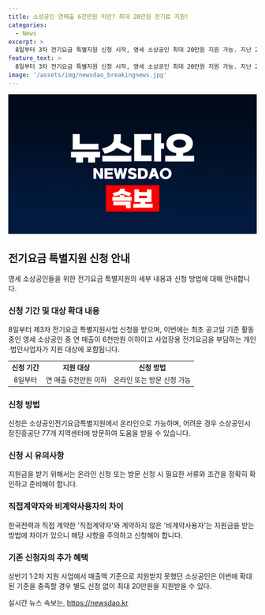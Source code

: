 ```yaml
---
title: 소상공인 연매출 6천만원 미만? 최대 20만원 전기료 지원!
categories:
  - News
excerpt: >
  8일부터 3차 전기요금 특별지원 신청 시작, 영세 소상공인 최대 20만원 지원 가능. 지난 21일부터 소상공인전기요금특별지원.kr에서 영세 소상공인들은 정부가 마련한 최대 20만원 전기요금 특별지원을 신청할 수 있다. 지원 대상은 연 매출 6천만원 이하, 사업장용 전기요금을 부담하는 개인·법인사업자로 확대됐으며, 직접계약자와 비계약사용자의 절차도 간편해졌다. 온라인 또는 시장진흥공단을 통한 신청 가능.
feature_text: >
  8일부터 3차 전기요금 특별지원 신청 시작, 영세 소상공인 최대 20만원 지원 가능. 지난 21일부터 소상공인전기요금특별지원.kr에서 영세 소상공인들은 정부가 마련한 최대 20만원 전기요금 특별지원을 신청할 수 있다. 지원 대상은 연 매출 6천만원 이하, 사업장용 전기요금을 부담하는 개인·법인사업자로 확대됐으며, 직접계약자와 비계약사용자의 절차도 간편해졌다. 온라인 또는 시장진흥공단을 통한 신청 가능.
image: '/assets/img/newsdao_breakingnews.jpg'
---
```


<p><img src="/assets/img/newsdao_breakingnews.jpg" alt="ranknews 속보" /></p>

<h2 data-ke-size="size26">전기요금 특별지원 신청 안내</h2>

<p data-ke-size="size16">영세 소상공인들을 위한 전기요금 특별지원의 세부 내용과 신청 방법에 대해 안내합니다.</p>

<h3><b>신청 기간 및 대상 확대 내용</b></h3>

<p data-ke-size="size16">8일부터 제3차 전기요금 특별지원사업 신청을 받으며, 이번에는 최초 공고일 기준 활동 중인 영세 소상공인 중 연 매출이 6천만원 이하이고 사업장용 전기요금을 부담하는 개인·법인사업자가 지원 대상에 포함됩니다.</p>

<table>
    <tr>
        <td style="text-align: center; height: 17px;"><b>신청 기간</b></td>
        <td style="text-align: center; height: 17px;"><b>지원 대상</b></td>
        <td style="text-align: center; height: 17px;"><b>신청 방법</b></td>
    </tr>
    <tr>
        <td style="text-align: center; height: 17px;">8일부터</td>
        <td style="text-align: center; height: 17px;">연 매출 6천만원 이하</td>
        <td style="text-align: center; height: 17px;">온라인 또는 방문 신청 가능</td>
    </tr>
</table>

<h3><b>신청 방법</b></h3>

<p data-ke-size="size16">신청은 소상공인전기요금특별지원에서 온라인으로 가능하며, 어려운 경우 소상공인시장진흥공단 77개 지역센터에 방문하여 도움을 받을 수 있습니다.</p>

<h3><b>신청 시 유의사항</b></h3>

<p data-ke-size="size16">지원금을 받기 위해서는 온라인 신청 또는 방문 신청 시 필요한 서류와 조건을 정확히 확인하고 준비해야 합니다.</p>

<h3><b>직접계약자와 비계약사용자의 차이</b></h3>

<p data-ke-size="size16">한국전력과 직접 계약한 '직접계약자'와 계약하지 않은 '비계약사용자'는 지원금을 받는 방법에 차이가 있으니 해당 사항을 주의하고 신청해야 합니다.</p>

<h3><b>기존 신청자의 추가 혜택</b></h3>

<p data-ke-size="size16">상반기 1·2차 지원 사업에서 매출액 기준으로 지원받지 못했던 소상공인은 이번에 확대된 기준을 충족할 경우 별도 신청 없이 최대 20만원을 지원받을 수 있다.</p>
실시간 뉴스 속보는, <a href="https://newsdao.kr" rel="dofollow">https://newsdao.kr</a>


